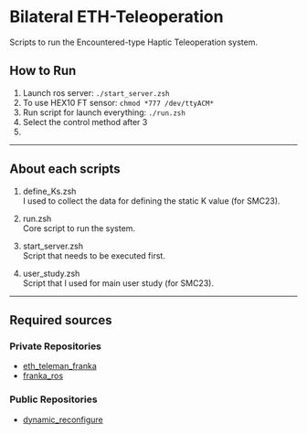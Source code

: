 # Bilateral ETH-Teleoperation   
Scripts to run the Encountered-type Haptic Teleoperation system.   

## How to Run   
1. Launch ros server: `./start_server.zsh`   
2. To use HEX10 FT sensor: `chmod *777 /dev/ttyACM*`   
3. Run script for launch everything: `./run.zsh`    
4. Select the control method after 3   
5. 
---------------------

## About each scripts
1. define_Ks.zsh   
I used to collect the data for defining the static K value (for SMC23).   

2. run.zsh    
Core script to run the system.   

3. start_server.zsh   
Script that needs to be executed first.   

4. user_study.zsh   
Script that I used for main user study (for SMC23).   


---------------------

## Required sources

### Private Repositories   
- [eth_teleman_franka](https://github.com/yaesolKim/eth_teleman_franka)   
- [franka_ros](https://github.com/yaesolKim/franka_ros)    

### Public Repositories   
- [dynamic_reconfigure](https://github.com/ros/dynamic_reconfigure)   
